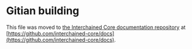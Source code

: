 Gitian building
================

This file was moved to [the Interchained Core documentation repository](https://github.com/interchained-core/docs/blob/master/gitian-building.md) at [https://github.com/interchained-core/docs](https://github.com/interchained-core/docs).
